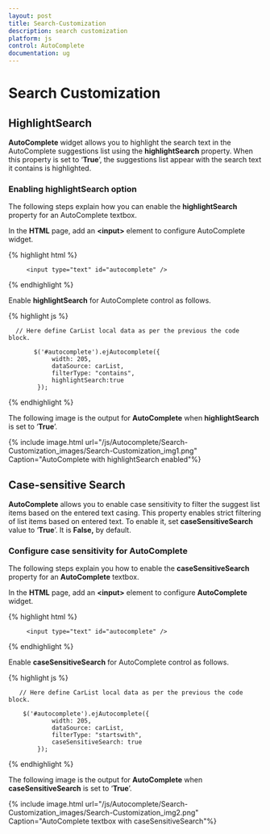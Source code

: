 ```yaml
---
layout: post
title: Search-Customization
description: search customization
platform: js
control: AutoComplete
documentation: ug
---
```


# Search Customization

## HighlightSearch

**AutoComplete** widget allows you to highlight the search text in the AutoComplete suggestions list using the **highlightSearch** property. When this property is set to ‘**True**’, the suggestions list appear with the search text it contains is highlighted.

### Enabling highlightSearch option

The following steps explain how you can enable the **highlightSearch** property for an AutoComplete textbox.

 In the **HTML** page, add an **&lt;input&gt;** element to configure AutoComplete widget.

{% highlight html %}

         <input type="text" id="autocomplete" />


{% endhighlight %}



 Enable **highlightSearch** for AutoComplete control as follows.

{% highlight js %}

      // Here define CarList local data as per the previous the code block.

           $('#autocomplete').ejAutocomplete({
                width: 205,
                dataSource: carList,
                filterType: "contains",
                highlightSearch:true
            });

{% endhighlight %}



The following image is the output for **AutoComplete** when **highlightSearch** is set to ‘**True**’.

{% include image.html url="/js/Autocomplete/Search-Customization_images/Search-Customization_img1.png" Caption="AutoComplete with highlightSearch enabled"%}

## Case-sensitive Search

**AutoComplete** allows you to enable case sensitivity to filter the suggest list items based on the entered text casing. This property enables strict filtering of list items based on entered text. To enable it, set **caseSensitiveSearch** value to ‘**True**’. It is **False,** by default.

### Configure case sensitivity for AutoComplete

The following steps explain you how to enable the **caseSensitiveSearch** property for an **AutoComplete** textbox.

 In the **HTML** page, add an **&lt;input&gt;** element to configure **AutoComplete** widget.

{% highlight html %}

         <input type="text" id="autocomplete" />


{% endhighlight %}

 Enable **caseSensitiveSearch** for AutoComplete control as follows.

{% highlight js %}


       // Here define CarList local data as per the previous the code block.

        $('#autocomplete').ejAutocomplete({
                width: 205,
                dataSource: carList,
                filterType: "startswith",
                caseSensitiveSearch: true
            });

{% endhighlight %}





The following image is the output for **AutoComplete** when **caseSensitiveSearch** is set to ‘**True**’.

{% include image.html url="/js/Autocomplete/Search-Customization_images/Search-Customization_img2.png" Caption="AutoComplete textbox with caseSensitiveSearch"%}


